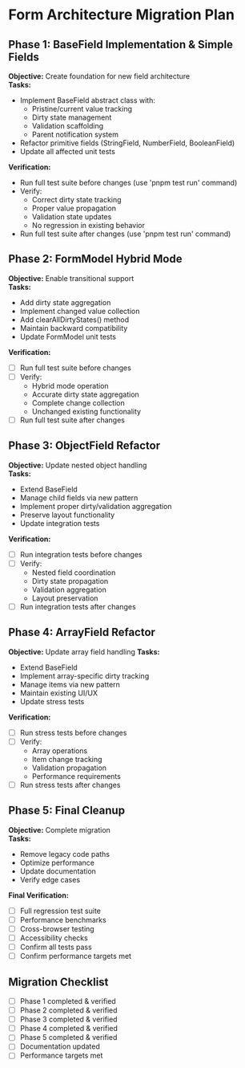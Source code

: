 # Form Architecture Migration Plan

## Phase 1: BaseField Implementation & Simple Fields
**Objective:** Create foundation for new field architecture  
**Tasks:**
- Implement BaseField abstract class with:
  - Pristine/current value tracking
  - Dirty state management  
  - Validation scaffolding
  - Parent notification system
- Refactor primitive fields (StringField, NumberField, BooleanField)
- Update all affected unit tests

**Verification:**
- Run full test suite before changes (use 'pnpm test run' command)
- Verify:
  - Correct dirty state tracking
  - Proper value propagation
  - Validation state updates  
  - No regression in existing behavior
- Run full test suite after changes  (use 'pnpm test run' command)

## Phase 2: FormModel Hybrid Mode
**Objective:** Enable transitional support  
**Tasks:**
- Add dirty state aggregation
- Implement changed value collection
- Add clearAllDirtyStates() method  
- Maintain backward compatibility
- Update FormModel unit tests

**Verification:**  
- [ ] Run full test suite before changes
- [ ] Verify:
  - Hybrid mode operation
  - Accurate dirty state aggregation
  - Complete change collection
  - Unchanged existing functionality  
- [ ] Run full test suite after changes

## Phase 3: ObjectField Refactor
**Objective:** Update nested object handling  
**Tasks:**
- Extend BaseField
- Manage child fields via new pattern  
- Implement proper dirty/validation aggregation
- Preserve layout functionality
- Update integration tests

**Verification:**
- [ ] Run integration tests before changes  
- [ ] Verify:
  - Nested field coordination
  - Dirty state propagation
  - Validation aggregation
  - Layout preservation
- [ ] Run integration tests after changes

## Phase 4: ArrayField Refactor  
**Objective:** Update array field handling
**Tasks:**
- Extend BaseField
- Implement array-specific dirty tracking
- Manage items via new pattern  
- Maintain existing UI/UX
- Update stress tests

**Verification:**
- [ ] Run stress tests before changes
- [ ] Verify:  
  - Array operations
  - Item change tracking
  - Validation propagation
  - Performance requirements
- [ ] Run stress tests after changes

## Phase 5: Final Cleanup
**Objective:** Complete migration  
**Tasks:**
- Remove legacy code paths
- Optimize performance
- Update documentation
- Verify edge cases

**Final Verification:**
- [ ] Full regression test suite
- [ ] Performance benchmarks  
- [ ] Cross-browser testing
- [ ] Accessibility checks
- [ ] Confirm all tests pass
- [ ] Confirm performance targets met

## Migration Checklist
- [ ] Phase 1 completed & verified
- [ ] Phase 2 completed & verified  
- [ ] Phase 3 completed & verified
- [ ] Phase 4 completed & verified
- [ ] Phase 5 completed & verified
- [ ] Documentation updated
- [ ] Performance targets met
